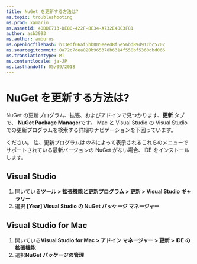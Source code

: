 ```yaml
---
title: NuGet を更新する方法は?
ms.topic: troubleshooting
ms.prod: xamarin
ms.assetid: 40DDE713-DE80-422F-BE34-A732E40C3F81
author: asb3993
ms.author: amburns
ms.openlocfilehash: b13edf66af5bb005eeed8f5e56bd89d91cbc5702
ms.sourcegitcommit: 0a72c7dea020b965378b6314f558bf5360dbd066
ms.translationtype: MT
ms.contentlocale: ja-JP
ms.lasthandoff: 05/09/2018
---
```

# <a name="how-can-i-update-nuget"></a>NuGet を更新する方法は?

NuGet の更新プログラム、拡張、およびアドインで見つかります、**更新** タブで、 **NuGet Package Manager**です。 Mac と Visual Studio の Visual Studio での更新プログラムを検索する詳細なナビゲーションを下回っています。 

ください。 注、更新プログラムは*のみ*によって表示されるこれらのメニューでサポートされている最新バージョンの NuGet がない場合、IDE をインストールします。

## <a name="visual-studio"></a>Visual Studio
1. 開いている**ツール > 拡張機能と更新プログラム > 更新 > Visual Studio ギャラリー**
2. 選択 **[Year] Visual Studio の NuGet パッケージ マネージャー**

## <a name="visual-studio-for-mac"></a>Visual Studio for Mac

1. 開いている**Visual Studio for Mac > アドイン マネージャー > 更新 > IDE の拡張機能**
2. 選択**NuGet パッケージの管理**

